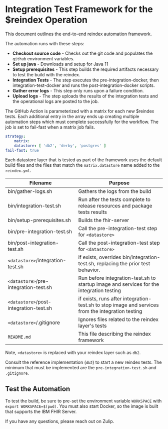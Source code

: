 # Integration Test Framework for the $reindex Operation

This document outlines the end-to-end reindex automation framework. 

The automation runs with these steps: 

- **Checkout source code** - Checks out the git code and populates the `github` environment variables.
- **Set up java** - Downloads and setup for Java 11
- **Setup prerequisites** - This step builds the required artifacts necessary to test the build with the reindex. 
- **Integration Tests** - The step executes the pre-integration-docker, then integration-test-docker and runs the post-integration-docker scripts.
- **Gather error logs** - This step only runs upon a failure condition. 
- **Upload logs** - The step uploads the results of the integration tests and the operational logs are posted to the job. 

The GitHub Action is parameterized with a matrix for each new $reindex tests. Each additional entry in the array ends up creating multiple automation steps which must complete successfully for the workflow. The job is set to fail-fast when a matrix job fails.

``` yaml
strategy:
    matrix:
    datastore: [ 'db2', 'derby', 'postgres' ]
fail-fast: true
```

Each datastore layer that is tested as part of the framework uses the default build files and the files that match the `matrix.datastore` name added to the `reindex.yml`.

|Filename|Purpose|
|----------|----------------|
|bin/gather-logs.sh|Gathers the logs from the build|
|bin/integration-test.sh|Run after the tests complete to release resources and package tests results|
|bin/setup-prerequisites.sh|Builds the fhir-server|
|bin/pre-integration-test.sh|Call the pre-integration-test step for `<datastore>`|
|bin/post-integration-test.sh|Call the post-integration-test step for `<datastore>`|
|`<datastore>`/integration-test.sh|if exists, overrides bin/integration-test.sh, replacing the prior test behavior.|
|`<datastore>`/pre-integration-test.sh|Run before integration-test.sh to startup image and services for the integration testing|
|`<datastore>`/post-integration-test.sh|if exists, runs after integration-test.sh to stop image and services from the integration testing|
|`<datastore>`/.gitignore|Ignores files related to the reindex layer's tests|
|`README.md`|This file describing the reindex framework|

Note, `<datastore>` is replaced with your reindex layer such as `db2`. 

Consult the reference implementation (`db2`) to start a new reindex tests. The minimum that must be implemented are the `pre-integration-test.sh` and `.gitignore`.

## Test the Automation

To test the build, be sure to pre-set the environment variable `WORKSPACE` with `export WORKSPACE=$(pwd)`.
You must also start Docker, so the image is built that supports the IBM FHIR Server.

If you have any questions, please reach out on Zulip.
